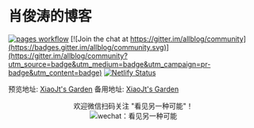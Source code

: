 # 肖俊涛的博客

[![pages workflow](https://github.com/all-smile/blog/actions/workflows/pages.yml/badge.svg)](https://blog.i-xiao.space/)
[![Join the chat at https://gitter.im/allblog/community](https://badges.gitter.im/allblog/community.svg)](https://gitter.im/allblog/community?utm_source=badge&utm_medium=badge&utm_campaign=pr-badge&utm_content=badge)
[![Netlify Status](https://api.netlify.com/api/v1/badges/d3bd4cae-1c4c-44a5-bc02-fe63ac44729b/deploy-status)](https://m.i-xiao.space/)

预览地址: [XiaoJt's Garden](https://blog.i-xiao.space/)
备用地址: [XiaoJt's Garden](https://m.i-xiao.space/)

<center>欢迎微信扫码关注 "看见另一种可能"！</center>

<center><img src="https://cdn.jsdelivr.net/gh/all-smile/nav@1.0.6/static/images/qrcode_wechat.jpg" alt="wechat：看见另一种可能" /></center>

